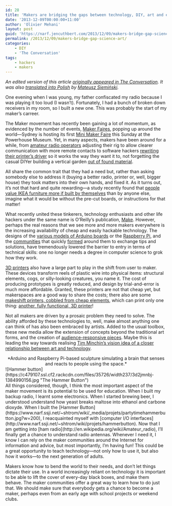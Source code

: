 ```yaml
---
id: 28
title: 'Makers are bridging the gaps between technology, DIY, art and education'
date: '2013-12-09T00:00:00+11:00'
author: 'Olivier Mehani'
layout: post
guid: 'https://narf.jencuthbert.com/2013/12/09/makers-bridge-gap-science-art/'
permalink: /2013/12/09/makers-bridge-gap-science-art/
categories:
    - DIY
    - 'The Conversation'
tags:
    - hackers
    - makers
---
```


*An edited version of this article [originally appeared in The Conversation](https://theconversation.com/makers-bridge-the-gap-between-science-and-art-20444). It was also [translated into Polish](https://testhub.pl/prawdziwe-znaczenie-diy-tworcy-wypelniaja-luke-pomiedzy-sztuka-a-nauka/) by [Mateusz Siemiński](https://testhub.pl/author/mateuszsieminski/).*

One evening when I was young, my father confiscated my radio because I was playing it too loud (I wasn’t). Fortunately, I had a bunch of broken down receivers in my room, so I built a new one. This was probably the start of my maker’s carreer.

The Maker movement has recently been gaining a lot of momentum, as evidenced by the number of events, [Maker Faires](http://makerfaire.com/), popping up around the world—Sydney is hosting its first [Mini Maker Faire](http://makerfairesydney.com/) this Sunday at the Powerhouse Museum. Yet, in many aspects, makers have been around for a while, from [amateur radio operators](http://www.wia.org.au/discover/introduction/about/) adjusting their rig to allow clearer communication with more remote contacts to software hackers [rewriting their printer’s driver](http://oreilly.com/openbook/freedom/ch01.html) so it works the way they want it to, not forgetting the casual DIYer building a vertical garden [out of found material](http://www.apartmenttherapy.com/flickr-finds-ar-1-24327).

All share the common trait that they had a need but, rather than asking somebody else to address it (buying a better radio, printer or, well, bigger house) they took matters into their own hands, and fixed it. As it turns out, it’s not that hard and quite rewarding—a study recently found that [people value IKEA furniture more if built by themselves](http://www.npr.org/2013/02/06/171177695/why-you-love-that-ikea-table-even-if-its-crooked) than by anyone else, imagine what it would be without the pre-cut boards, or instructions for that matter!  
  
What recently united these tinkerers, technology enthusiasts and other life hackers under the same name is O’Reilly’s publication, [Make](http://makezine.com/). However, perhaps the real reasons that we see more and more makers everywhere is the increasing availability of cheap and easily hackable technology. The designs of the [various models of Arduino boards](http://www.arduino.cc/) or the [Raspberry Pi](http://www.raspberrypi.org/), and the [communities](http://forum.arduino.cc/) that quickly [formed](http://www.raspberrypi.org/phpBB3/) around them to exchange tips and solutions, have tremendously lowered the barrier to entry in terms of technical skills: one no longer needs a degree in computer science to grok how they work.

[3D printers](https://en.wikipedia.org/wiki/3d_printer) also have a large part to play in the shift from user to maker. These devices transform reels of plastic wire into physical items: structural elements, cogs, or silly-looking creatures, you name it. The cost of producing prototypes is greatly reduced, and design by trial-and-error is much more affordable. Granted, these printers are not that cheap yet, but makerspaces are a good way to share the costs; there also are some [makeshift printers, cobbled from cheap elements](http://reprap.org/wiki/Category:RepStrap), which can print only one thing: [another, fully functional, 3D printer](http://reprap.org/)!

Not all makers are driven by a prosaic problem they need to solve. The ability afforded by these technologies to, well, make almost anything one can think of has also been embraced by artists. Added to the usual toolbox, these new media allow the extension of concepts beyond the traditional art forms, and the creation of [audience-responsive pieces](http://vimeo.com/44645036). Maybe this is leading the way towards realising [Tim Minchin’s vision idea of a closer relationship between art and ](https://www.youtube.com/watch?v=yoEezZD71sc#t=440)[technology](https://www.youtube.com/watch?v=yoEezZD71sc#t=440).

<div style="text-align: center">*Arduino and Raspberry Pi-based sculpture simulating a brain that senses and reacts to people using the space.*

</div><div class="centered" style="text-align: center"></div><div class="left">![Hammer button](https://c479107.ssl.cf2.rackcdn.com/files/35726/width237/3d2jmnbj-1384990156.jpg "The Hammer Button")</div>All things considered, though, I think the most important aspect of the maker movement is its potential to be used for education. When I built my backup radio, I learnt some electronics. When I started brewing beer, I understood understand how yeast breaks maltose into ethanol and carbone dioxyde. When I built the [Hammer Button](https://www.narf.ssji.net/~shtrom/wiki/_media/projets/partytimehammerbutton.jpg?w=200), I reacquainted myself with [computer I/O interfaces](http://www.narf.ssji.net/~shtrom/wiki/projets/hammerbutton). Now that I am getting into [ham radio](http://en.wikipedia.org/wiki/Amateur_radio), I’ll finally get a chance to understand radio antennas. Whenever I need it, I know I can rely on the maker communities around the Internet for information and advice, but most importantly, I’m having fun! This could be a great opportunity to teach technology—not only how to use it, but also how it works—to the next generation of adults.

Makers know how to bend the world to their needs, and don’t let things dictate their use. In a world increasingly reliant on technology it is important to be able to lift the cover of every-day black boxes, and make them behave. The maker communities offer a great way to learn how to do just that. We should make sure that everybody gets a chance to become a maker, perhaps even from an early age with school projects or weekend clubs.